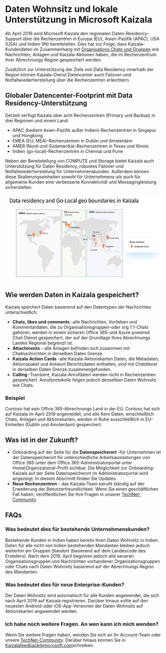 # <a name="data-residency-and-go-local-support-in-microsoft-kaizala"></a>Daten Wohnsitz und lokale Unterstützung in Microsoft Kaizala

Ab April 2019 wird Microsoft Kaizala den regionalen Daten-Residency-Support über die Rechenzentren in Europa (EU), Asien-Pazifik (APAC), USA (USA) und Indien (IN) bereitstellen. Dies hat zur Folge, dass Kaizala-Kundendaten im Zusammenhang mit [Organisations Chats und Gruppen](https://support.office.com/article/organization-chats-and-groups-in-kaizala-c8a7855c-d232-4914-811c-f6708734dcc3) wie Nachrichten, Anlagen und Kaizala-Aktionen haben, die im Rechenzentrum ihrer Abrechnungs Region gespeichert werden.

Zusätzlich zur Unterstützung der Ziele von Data Residency innerhalb der Region können Kaizala-Dienst Datencenter auch Failover-und Notfallwiederherstellung über die Rechenzentren erleichtern.

## <a name="global-datacenter-footprint-with-data-residency-support"></a>Globaler Datencenter-Footprint mit Data Residency-Unterstützung

Derzeit verfügt Kaizala über acht Rechenzentren (Primary und Backup) in drei Regionen und einem Land:

- APAC (bedient Asien-Pazifik außer Indien)-Rechenzentren in Singapur und Hongkong
- EMEA (EU, MEA)-Rechenzentren in Dublin und Amsterdam
- AMER (Nord-und Südamerika)-Rechenzentren in Texas und Illinois
- Indien (go-local)-Rechenzentren in Chennai und Pune

Neben der Bereitstellung von COMPUTE und Storage bietet Kaizala auch Unterstützung für Daten Residency, robustes Failover und Notfallwiederherstellung für Unternehmenskunden. Außerdem können diese Skalierungseinheiten sowohl für Unternehmens-als auch für allgemeine Kunden eine verbesserte Konnektivität und Messagingleistung sicherstellen. 

![Grafik mit Daten Wohnsitz und lokalen Geo-Begrenzungen in Kaizala](Images/data-residency-geo-boundaries.png)

## <a name="how-is-data-stored-in-kaizala"></a>Wie werden Daten in Kaizala gespeichert?

Kaizala speichert Daten basierend auf den Datentypen der Nachrichten unterschiedlich.

- **Chats, likes und comments** -alle Nachrichten, Vorlieben und Kommentardaten, die zu Organisationsgruppen-oder org 1:1-Chats gehören, werden in einem sicheren Office 365-und Azure powered Chat-Dienst gespeichert, der auf der Grundlage ihres Abrechnungs Landes Regional begrenzt ist.
- **Attachments** – alle Anlagen befinden sich zusammen mit Chatnachrichten in derselben Daten Grenze.
- **Kaizala Action Cards** -alle Kaizala-Aktionskarten Daten, die Metadaten, Aktionspaket und Antwort Berichtsdaten enthalten, sind mit Chatdienst in derselben Daten Grenze zusammengefunden.
- **Calling** -Transient, Kaizala-Anrufdaten werden nicht in Rechenzentren gespeichert. Anrufprotokolle folgen jedoch denselben Daten Wohnsitz wie Chats.

### <a name="example"></a>Beispiel

Contoso hat sein Office 365-Abrechnungs Land in der EU. Contoso hat sich auf Kaizala im April 2019 angemeldet, und alle Kern Daten, einschließlich Chats, Anlagen und Aktionskarten, werden in Ruhe ausschließlich in EU-Einheiten (Dublin und Amsterdam) gespeichert.

## <a name="what-is-in-store-in-future"></a>Was ist in der Zukunft?

- Onboarding auf der Seite für die **Datenspeicherort** -für Unternehmen ist der Datenspeicherort für unterschiedliche Arbeitsauslastungen von Office 365 unter dem Office 365-Administratorportal unter Home\Organizational-Profil sichtbar. Die Möglichkeit zur Onboarding-Kaizala auf der Seite Datenspeicherort im Administratorportal wird angezeigt. In diesem Abschnitt finden Sie Updates.
- **Neue Rechenzentren** – das Kaizala-Team beruht ständig auf der Erweiterung der Benutzerfreundlichkeit. Wenn Sie einen geschäftlichen Fall haben, veröffentlichen Sie Ihre Fragen in unserer [TechNet-Community](https://techcommunity.microsoft.com/t5/Microsoft-Kaizala/ct-p/MicrosoftKaizala).

## <a name="faqs"></a>FAQs

### <a name="what-does-it-mean-for-existing-enterprise-customers"></a>Was bedeutet dies für bestehende Unternehmenskunden?

Bestehende Kunden in Indien haben bereits Ihren Daten Wohnsitz in Indien. Daten für alle nicht von Indien bestehenden Mandanten bleiben jedoch weiterhin am Gruppen Standort (basierend auf dem Landescode des Erstellers). Nach dem 2019. April beginnen jedoch alle neueren Organisationsgruppen und Nachrichten vorhandener Organisationsgruppen oder Chats nach Daten Wohnsitz basierend auf der Abrechnungs Region des Mandanten.

### <a name="what-does-it-mean-for-new-enterprise-customers"></a>Was bedeutet dies für neue Enterprise-Kunden?

Der Daten Wohnsitz wird automatisch für alle Kunden angewendet, die sich nach April 2019 auf Kaizala registrieren. Darüber hinaus sollte auf den neuesten Android-oder iOS-App-Versionen der Daten Wohnsitz auf Aktionskarten angewendet werden.
 
### <a name="i-do-have-more-questions-who-do-i-reach-out-to"></a>Ich habe noch weitere Fragen. An wen kann ich mich wenden?

Wenn Sie weitere Fragen haben, wenden Sie sich an Ihr Account-Team oder unsere [TechNet-Community](https://techcommunity.microsoft.com/t5/Microsoft-Kaizala/ct-p/MicrosoftKaizala). Darüber hinaus können Sie in [Kaizalafeedback@microsoft.com](mailto:kaizalafeedback@microsoft.com)schreiben.








